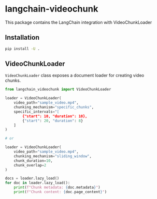 # langchain-videochunk

This package contains the LangChain integration with VideoChunkLoader

## Installation

```bash
pip install -U .
```

## VideoChunkLoader

`VideoChunkLoader` class exposes a document loader for creating video chunks.

```python
from langchain_videochunk import VideoChunkLoader

loader = VideoChunkLoader(
    video_path="sample_video.mp4",
    chunking_mechanism="specific_chunks",
    specific_intervals="[ 
        {"start": 10, "duration": 10},
        {"start": 20, "duration": 8}
    ]
)

# or

loader = VideoChunkLoader(
    video_path="sample_video.mp4",
    chunking_mechanism="sliding_window",
    chunk_duration=10,
    chunk_overlap=2
)

docs = loader.lazy_load()
for doc in loader.lazy_load():
	print(f"Chunk metadata: {doc.metadata}")
	print(f"Chunk content: {doc.page_content}")
```
